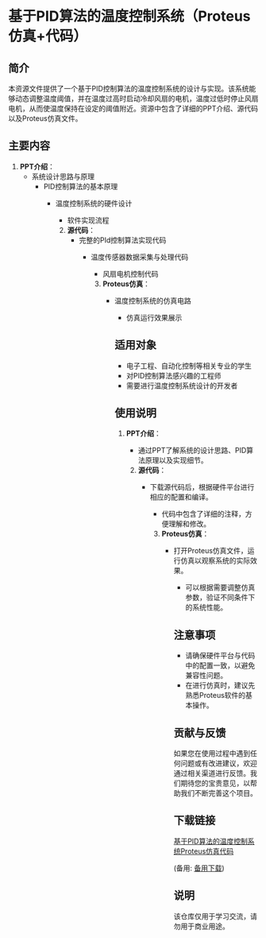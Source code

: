 # 基于PID算法的温度控制系统（Proteus仿真+代码）

## 简介
本资源文件提供了一个基于PID控制算法的温度控制系统的设计与实现。该系统能够动态调整温度阈值，并在温度过高时启动冷却风扇的电机，温度过低时停止风扇电机，从而使温度保持在设定的阈值附近。资源中包含了详细的PPT介绍、源代码以及Proteus仿真文件。

## 主要内容
1. **PPT介绍**：
   - 系统设计思路与原理
      - PID控制算法的基本原理
         - 温度控制系统的硬件设计
            - 软件实现流程

            2. **源代码**：
               - 完整的PId控制算法实现代码
                  - 温度传感器数据采集与处理代码
                     - 风扇电机控制代码

                     3. **Proteus仿真**：
                        - 温度控制系统的仿真电路
                           - 仿真运行效果展示

                           ## 适用对象
                           - 电子工程、自动化控制等相关专业的学生
                           - 对PID控制算法感兴趣的工程师
                           - 需要进行温度控制系统设计的开发者

                           ## 使用说明
                           1. **PPT介绍**：
                              - 通过PPT了解系统的设计思路、PID算法原理以及实现细节。

                              2. **源代码**：
                                 - 下载源代码后，根据硬件平台进行相应的配置和编译。
                                    - 代码中包含了详细的注释，方便理解和修改。

                                    3. **Proteus仿真**：
                                       - 打开Proteus仿真文件，运行仿真以观察系统的实际效果。
                                          - 可以根据需要调整仿真参数，验证不同条件下的系统性能。

                                          ## 注意事项
                                          - 请确保硬件平台与代码中的配置一致，以避免兼容性问题。
                                          - 在进行仿真时，建议先熟悉Proteus软件的基本操作。

                                          ## 贡献与反馈
                                          如果您在使用过程中遇到任何问题或有改进建议，欢迎通过相关渠道进行反馈。我们期待您的宝贵意见，以帮助我们不断完善这个项目。

                                          ## 下载链接
                                          [基于PID算法的温度控制系统Proteus仿真代码](https://pan.quark.cn/s/3b776e1f56e0) 

                                          (备用: [备用下载](https://pan.baidu.com/s/1b499pP15G9dbumnQMdwZRw?pwd=1234))

                                          ## 说明

                                          该仓库仅用于学习交流，请勿用于商业用途。
